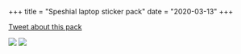 +++
title = "Speshial laptop sticker pack"
date = "2020-03-13"
+++

[Tweet about this pack](https://twitter.com/hayorov/status/1238216502492516353)

![](https://pbs.twimg.com/media/ES8HVfUWAAkHqXa?format=jpg&name=small)
![](https://pbs.twimg.com/media/ES8HVfjWAAAHRzK?format=jpg&name=small)
